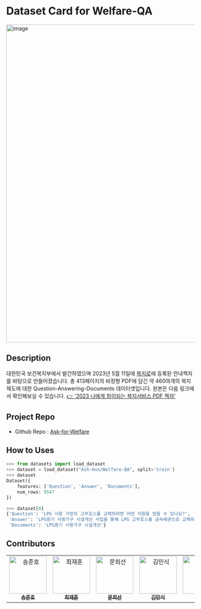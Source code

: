 # Dataset Card for Welfare-QA

<img width="848" alt="image" src="https://github.com/ash-hun/Welfare-QA/assets/32566767/f6c6a955-9e83-45f2-9446-1c641f53a430">

## Description

대한민국 보건복지부에서 발간하였으며 2023년 5월 11일에 [복지로](https://www.bokjiro.go.kr/ssis-tbu/index.do)에 등록된 안내책자를 바탕으로 만들어졌습니다.
총 413페이지의 비정형 PDF에 담긴 약 460여개의 복지제도에 대한 Question-Answering-Documents 데이터셋입니다.
원본은 다음 링크에서 확인해보실 수 있습니다. [👉 '2023 나에게 힘이되는 복지서비스 PDF 책자'](https://www.bokjiro.go.kr/ssis-tbu/twatxa/wlfarePr/selectWlfareSubMain.do?dmMnuParam=column27)

## Project Repo

- Github Repo : [Ask-for-Welfare](https://github.com/ssisOneTeam/Ask-for-Welfare)

## How to Uses

```python
>>> from datasets import load_dataset
>>> dataset = load_dataset("Ash-Hun/Welfare-QA", split='train')
>>> dataset
Dataset({
    features: ['Question', 'Answer', 'Documents'],
    num_rows: 9547
})
```

```python
>>> dataset[0]
{'Question': 'LPG 사용 가정의 고무호스를 교체하려면 어떤 지원을 받을 수 있나요?',
 'Answer': 'LPG용기 사용가구 시설개선 사업을 통해 LPG 고무호스를 금속배관으로 교체하는 데 필요한 지원을 받으실 수 있습니다.',
 'Documents': 'LPG용기 사용가구 시설개선'}
```


## Contributors

<table align="center">
  <tr>
    <td align="center">
      <a href="https://github.com/PangPangGod">
        <img src="https://github.com/PangPangGod.png" width="100px;" alt="송준호"/><br />
        <sub><b>송준호</b></sub>
      </a>
    </td>
    <td align="center">
      <a href="https://github.com/ash-hun">
        <img src="https://github.com/ash-hun.png" width="100px;" alt="최재훈"/><br />
        <sub><b>최재훈</b></sub>
      </a>
    </td>
    <td align="center">
      <a href="https://github.com/MoonHeesun">
        <img src="https://github.com/MoonHeesun.png" width="100px;" alt="문희선"/><br />
        <sub><b>문희선</b></sub>
      </a>
    </td>
    <td align="center">
      <a href="https://github.com/Noveled">
        <img src="https://github.com/Noveled.png" width="100px;" alt="김민식"/><br />
        <sub><b>김민식</b></sub>
      </a>
    </td>
    <td align="center">
      <a href="https://github.com/myeongjun1007">
        <img src="https://github.com/myeongjun1007.png" width="100px;" alt="현명준"/><br />
        <sub><b>현명준</b></sub>
      </a>
    </td>
    <td align="center">
      <a href="https://github.com/kha-jaejun">
        <img src="https://github.com/kha-jaejun.png" width="100px;" alt="가재준"/><br />
        <sub><b>가재준</b></sub>
      </a>
    </td>
  </tr>
</table>
